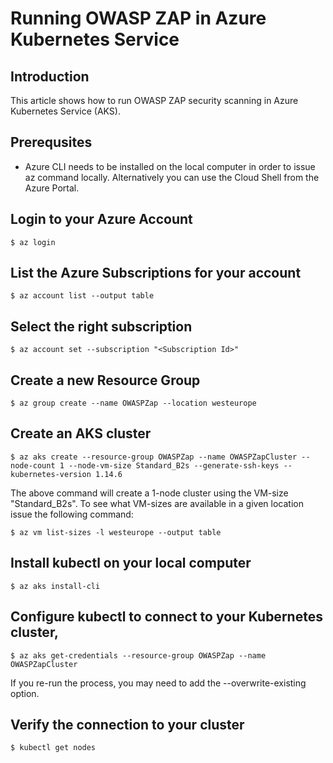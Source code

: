# Running OWASP ZAP in Azure Kubernetes Service

## Introduction

This article shows how to run OWASP ZAP security scanning in Azure Kubernetes Service (AKS).

## Prerequsites

- Azure CLI needs to be installed on the local computer in order to issue az command locally. Alternatively you can use the Cloud Shell from the Azure Portal.

## Login to your Azure Account
```
$ az login
```

## List the Azure Subscriptions for your account

```
$ az account list --output table
```

## Select the right subscription

```
$ az account set --subscription "<Subscription Id>"
```

## Create a new Resource Group
```
$ az group create --name OWASPZap --location westeurope
```

## Create an AKS cluster

```
$ az aks create --resource-group OWASPZap --name OWASPZapCluster --node-count 1 --node-vm-size Standard_B2s --generate-ssh-keys --kubernetes-version 1.14.6
```

The above command will create a 1-node cluster using the VM-size "Standard_B2s". To see what VM-sizes are available in a given location issue the following command:

```
$ az vm list-sizes -l westeurope --output table
```

## Install kubectl on your local computer
```
$ az aks install-cli
```

## Configure kubectl to connect to your Kubernetes cluster,
```
$ az aks get-credentials --resource-group OWASPZap --name OWASPZapCluster
```
If you re-run the process, you may need to add the --overwrite-existing option. 

## Verify the connection to your cluster
```
$ kubectl get nodes
```
